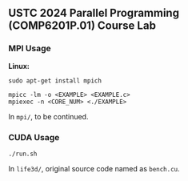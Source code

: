 ## USTC 2024 Parallel Programming (COMP6201P.01) Course Lab

### MPI Usage

<strong>Linux:</strong>

```
sudo apt-get install mpich

mpicc -lm -o <EXAMPLE> <EXAMPLE.c>
mpiexec -n <CORE_NUM> <./EXAMPLE>
```

In ```mpi/```, to be continued.

### CUDA Usage

```
./run.sh
```

In ```life3d/```, original source code named as ```bench.cu```.
